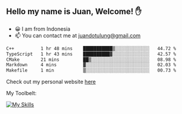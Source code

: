 ## Hello my name is Juan, Welcome! ✋

- 😀 I am from Indonesia
- 📫 You can contact me at juandotulung@gmail.com

<!--START_SECTION:waka-->

```txt
C++          1 hr 48 mins    ███████████▒░░░░░░░░░░░░░   44.72 %
TypeScript   1 hr 43 mins    ██████████▓░░░░░░░░░░░░░░   42.57 %
CMake        21 mins         ██▒░░░░░░░░░░░░░░░░░░░░░░   08.98 %
Markdown     4 mins          ▓░░░░░░░░░░░░░░░░░░░░░░░░   02.03 %
Makefile     1 min           ▒░░░░░░░░░░░░░░░░░░░░░░░░   00.73 %
```

<!--END_SECTION:waka-->

Check out my personal website [here](https://juanchristian.com)

My Toolbelt:

[![My Skills](https://skillicons.dev/icons?i=go,js,ts,nodejs,react,nextjs,python,php,laravel,aws,bash,linux,postgres,mysql,redis,mongodb,docker)](https://skillicons.dev)

